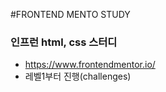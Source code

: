 #FRONTEND MENTO STUDY

### 인프런 html, css 스터디
- https://www.frontendmentor.io/
- 레벨1부터 진행(challenges)